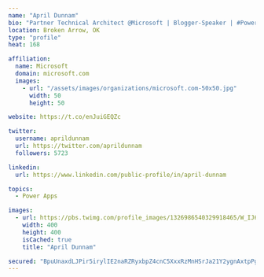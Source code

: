 ```yaml
---
name: "April Dunnam"
bio: "Partner Technical Architect @Microsoft | Blogger-Speaker | #PowerApps, #PowerAutomate, #Office365, #SharePoint | #WIT | #Karaoke Queen"
location: Broken Arrow, OK
type: "profile"
heat: 168

affiliation:
  name: Microsoft
  domain: microsoft.com
  images:
    - url: "/assets/images/organizations/microsoft.com-50x50.jpg"
      width: 50
      height: 50

website: https://t.co/enJuiGEQZc

twitter:
  username: aprildunnam
  url: https://twitter.com/aprildunnam
  followers: 5723

linkedin:
  url: https://www.linkedin.com/public-profile/in/april-dunnam

topics:
  - Power Apps

images:
  - url: https://pbs.twimg.com/profile_images/1326986540329918465/W_IJ6Ih2_400x400.jpg
    width: 400
    height: 400
    isCached: true
    title: "April Dunnam"

secured: "BpuUnaxdLJPir5irylIE2naRZRyxbpZ4cnC5XxxRzMnHSrJa21Y2ygnAxtpPgbBi4JhuPXpTOvAFcGt/X6HcHzGkNjrW6sL0wT6YaE5kan2dcgr9nRkX6UXPR3cP2TURbWwsN0jN6dmWaKB5tIKG4UR4CiAbi6mtZaXzWHqOtLoZtHUq/IkG4/b0JB/7qQqWrh7mWTPxTz0LdvFyXcuoJGzFohKETl8YVbLWWpireyD8t+EL7xuqjwWkCDKkeQgTdnCt4hvs8/eM/mPlNIpvuJmsPSKFU63i4IJy1VRQHADsAdW5CtFGAoSpmQKYi6fE57GwO/FBq4ysjbunJyj//wJo6xu+jpRpav6YB4xNjoRSHyEBTzB21CkTTV7jXaYTm0WlD6d/828LZwIW9U0J9zGj7hT/C317IuTXw2Felxw=;v/LTBuP2eQg3RMZ1dLgCUQ=="
---
```


